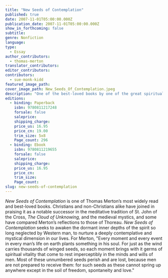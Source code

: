 ```yaml
---
title: "New Seeds of Contemplation"
published: true
date: 2007-11-01T05:00:00.000Z
publication_date: 2007-11-01T05:00:00.000Z
show_in_forthcoming: false
subtitle:
genre: Nonfiction
language:
type:
  - Essay
author_contributors:
  - thomas-merton
translator_contributors:
editor_contributors:
contributors:
  - sue-monk-kidd
featured_image_path:
cover_image_path: New_Seeds_Of_Contemplation.jpeg
description: "One of the best-loved books by one of the great spiritual authors of our time, with a new Introduction by best-selling author Sue Monk Kidd "
editions:
  - binding: Paperback
    isbn: 9780811217248
    forsale: false
    saleprice:
    shipping_charge:
    price_us: 16.95
    price_cn: 19.00
    trim_size: 5x8
    Page_count: 296
  - binding: Ebook
    isbn: 9780811219655
    forsale: false
    saleprice:
    shipping_charge:
    price_us: 16.95
    price_cn:
    trim_size:
    Page_count:
slug: new-seeds-of-contemplation
---
```


_New Seeds of Contemplation_ is one of Thomas Merton’s most widely read and best-loved books. Christians and non-Christians alike have joined in praising it as a notable successor in the meditative tradition of St. John of the Cross, _The Cloud of Unknowing,_ and the medieval mystics, and some have compared Merton’s reflections to those of Thoreau. _New Seeds of Contemplation_ seeks to awaken the dormant inner depths of the spirit so long neglected by Western man, to nurture a deeply contemplative and mystical dimension in our lives. For Merton, "Every moment and every event in every man’s life on earth plants something in his soul. For just as the wind carries thousands of winged seeds, so each moment brings with it germs of spiritual vitality that come to rest imperceptibly in the minds and wills of men. Most of these unnumbered seeds perish and are lost, because men are not prepared to receive them: for such seeds as these cannot spring up anywhere except in the soil of freedom, spontaneity and love."

